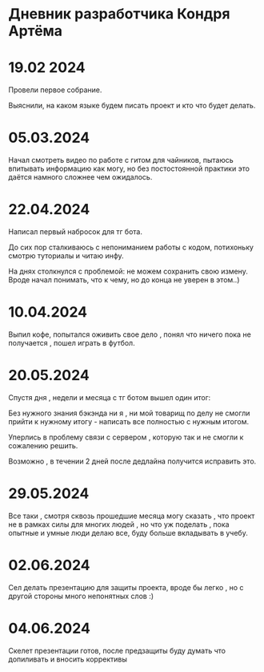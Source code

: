 # Дневник разработчика Кондря Артёма 

# 19.02 2024
Провели первое собрание.

Выяснили, на каком языке будем писать проект и кто что будет делать.

# 05.03.2024
Начал смотреть видео по работе с гитом для чайников, пытаюсь впитывать информацию как могу, но без постостоянной практики это даётся намного сложнее чем ожидалось.

# 22.04.2024 
Написал первый набросок для тг бота.

До сих пор сталкиваюсь с непониманием работы с кодом, потихоньку смотрю туториалы и читаю инфу.

На днях столкнулся с проблемой: не можем сохранить свою измену. Вроде начал понимать, что к чему, но до конца не уверен в этом..)

# 10.04.2024
Выпил кофе, попытался оживить свое дело , понял что ничего пока не получается , пошел играть в футбол.

# 20.05.2024
Спустя дня , недели и месяца с тг ботом вышел один итог: 

Без нужного знания бэкэнда ни я , ни мой товарищ по делу не смогли прийти к нужному итогу - написать все полностью с нужным итогом.

Уперлись в проблему связи с сервером , которую так и не смогли к сожалению решить.

Возможно , в течении 2 дней после дедлайна получится исправить это.

# 29.05.2024
Все таки , смотря сквозь прошедшие месяца могу сказать , что проект не в рамках силы для многих людей , но что уж поделать , пока опытные и умные люди делаю все, буду больше вкладывать в учебу.

# 02.06.2024
Сел делать презентацию для защиты проекта, вроде бы легко , но с другой стороны много непонятных слов :)

# 04.06.2024 
Скелет презентации готов, после предзащиты буду думать что допиливать и вносить коррективы 
